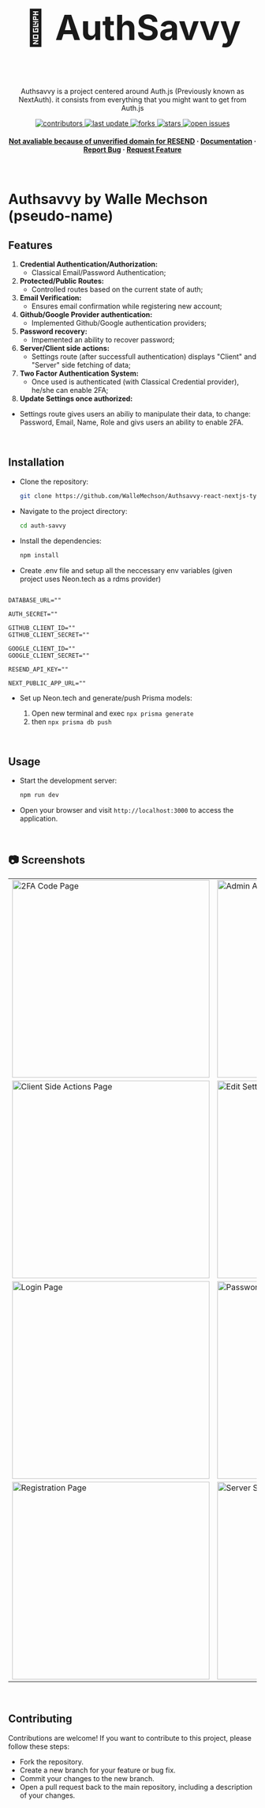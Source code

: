 <div align="center">
  <br/>
            <h1 style="font-size: 70px;">🔐 AuthSavvy</h1>
  <br/>
  <p>
    Authsavvy is a project centered around Auth.js (Previously known as NextAuth). it consists from everything that you might want to get from Auth.js
  </p>

  <p>
    <a href="https://github.com/WalleMechson/Authsavvy-react-nextjs-typescript/graphs/contributors">
      <img src="https://img.shields.io/github/contributors/WalleMechson/Authsavvy-react-nextjs-typescript" alt="contributors" />
    </a>
    <a href="">
      <img src="https://img.shields.io/github/last-commit/WalleMechson/Authsavvy-react-nextjs-typescript" alt="last update" />
    </a>
    <a href="https://github.com/WalleMechson/Authsavvy-react-nextjs-typescript/network/members">
      <img src="https://img.shields.io/github/forks/WalleMechson/Authsavvy-react-nextjs-typescript" alt="forks" />
    </a>
    <a href="https://github.com/WalleMechson/Authsavvy-react-nextjs-typescript/stargazers">
      <img src="https://img.shields.io/github/stars/WalleMechson/Authsavvy-react-nextjs-typescript" alt="stars" />
    </a>
    <a href="https://github.com/WalleMechson/Authsavvy-react-nextjs-typescript/issues/">
      <img src="https://img.shields.io/github/issues/WalleMechson/Authsavvy-react-nextjs-typescript" alt="open issues" />
    </a>
  </p>
   
  <h4>
    <a href="#">Not avaliable because of unverified domain for RESEND</a>
    <span> · </span>
    <a href="https://github.com/WalleMechson/Authsavvy-react-nextjs-typescript/blob/main/readme.md">Documentation</a>
    <span> · </span>
    <a href="https://github.com/WalleMechson/Authsavvy-react-nextjs-typescript/issues/">Report Bug</a>
    <span> · </span>
    <a href="https://github.com/WalleMechson/Authsavvy-react-nextjs-typescript/issues/">Request Feature</a>
  </h4>
</div>

<br/>

# Authsavvy by Walle Mechson (pseudo-name)

## Features

1. **Credential Authentication/Authorization:**
   - Classical Email/Password Authentication;
3. **Protected/Public Routes:**
   - Controlled routes based on the current state of auth;
4. **Email Verification:**
   - Ensures email confirmation while registering new account;
5. **Github/Google Provider authentication:**
   - Implemented Github/Google authentication providers;
6. **Password recovery:**
   - Impemented an ability to recover password;
8. **Server/Client side actions:**
   - Settings route (after successfull authentication) displays "Client" and "Server" side fetching of data;
9. **Two Factor Authentication System:**
   - Once used is authenticated (with Classical Credential provider), he/she can enable 2FA;
10. **Update Settings once authorized:**
   - Settings route gives users an abiliy to manipulate their data, to change: Password, Email, Name, Role and givs users an ability to enable 2FA.


<br/>

## Installation

- Clone the repository:

  ```bash
  git clone https://github.com/WalleMechson/Authsavvy-react-nextjs-typescript
  ```

- Navigate to the project directory:

  ```bash
  cd auth-savvy
  ```

- Install the dependencies:

  ```bash
  npm install
  ```

- Create .env file and setup all the neccessary env variables (given project uses Neon.tech as a rdms provider)

```

DATABASE_URL=""

AUTH_SECRET=""

GITHUB_CLIENT_ID=""
GITHUB_CLIENT_SECRET=""

GOOGLE_CLIENT_ID=""
GOOGLE_CLIENT_SECRET=""

RESEND_API_KEY=""

NEXT_PUBLIC_APP_URL=""
```

- Set up Neon.tech and generate/push Prisma models:

  1. Open new terminal and exec `npx prisma generate`
  2. then `npx prisma db push`
  
<br/>

## Usage

- Start the development server:

  ```bash
  npm run dev
  ```

- Open your browser and visit `http://localhost:3000` to access the application.

<br/>

## :camera: Screenshots

<table>
  <tr>
    <td><img width="400" alt="2FA Code Page" src="https://github.com/WalleMechson/Authsavvy-react-nextjs-typescript/blob/main/public/2faCodePage.PNG"></td>
    <td><img width="400" alt="Admin Actions Permissions Page" src="https://github.com/WalleMechson/Authsavvy-react-nextjs-typescript/blob/main/public/adminActionsPermissionsPage.PNG"></td>
  </tr>
  <tr>
    <td><img width="400" alt="Client Side Actions Page" src="https://github.com/WalleMechson/Authsavvy-react-nextjs-typescript/blob/main/public/clientSideActionsPage.PNG"></td>
    <td><img width="400" alt="Edit Settings Page" src="https://github.com/WalleMechson/Authsavvy-react-nextjs-typescript/blob/main/public/editSettingsPage.PNG"></td>
  </tr>
  <tr>
    <td><img width="400" alt="Login Page" src="https://github.com/WalleMechson/Authsavvy-react-nextjs-typescript/blob/main/public/loginPage.PNG"></td>
    <td><img width="400" alt="Password Recovery Page" src="https://github.com/WalleMechson/Authsavvy-react-nextjs-typescript/blob/main/public/passwordRecoveryPage.PNG"></td>
  </tr>
  <tr>
    <td><img width="400" alt="Registration Page" src="https://github.com/WalleMechson/Authsavvy-react-nextjs-typescript/blob/main/public/registrationPage.PNG"></td>
    <td><img width="400" alt="Server Side Actions Page" src="https://github.com/WalleMechson/Authsavvy-react-nextjs-typescript/blob/main/public/serverSideActionsPage.PNG"></td>
  </tr>
</table>


<br/>

## Contributing

Contributions are welcome! If you want to contribute to this project, please follow these steps:

- Fork the repository.
- Create a new branch for your feature or bug fix.
- Commit your changes to the new branch.
- Open a pull request back to the main repository, including a description of your changes.
